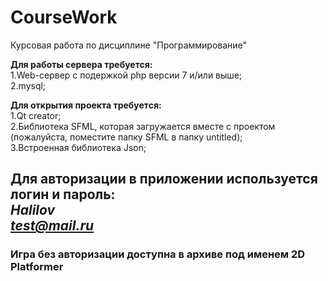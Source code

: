 # CourseWork
Курсовая работа по дисциплине "Программирование"

**Для работы сервера требуется:**</br>
1.Web-сервер с подержкой php версии 7 и/или выше;</br>
2.mysql;
</br>

**Для открытия проекта требуется:**</br>
1.Qt creator; </br>
2.Библиотека SFML, которая загружается вместе с проектом (пожалуйста, поместите папку SFML в папку untitled);</br>
3.Встроенная библиотека Json;
</br>

**Для авторизации в приложении используется логин и пароль:**
</br>
 *Halilov* 
 </br>
 *test@mail.ru*
------------------------------
### **Игра без авторизации доступна в архиве под именем 2D Platformer**

